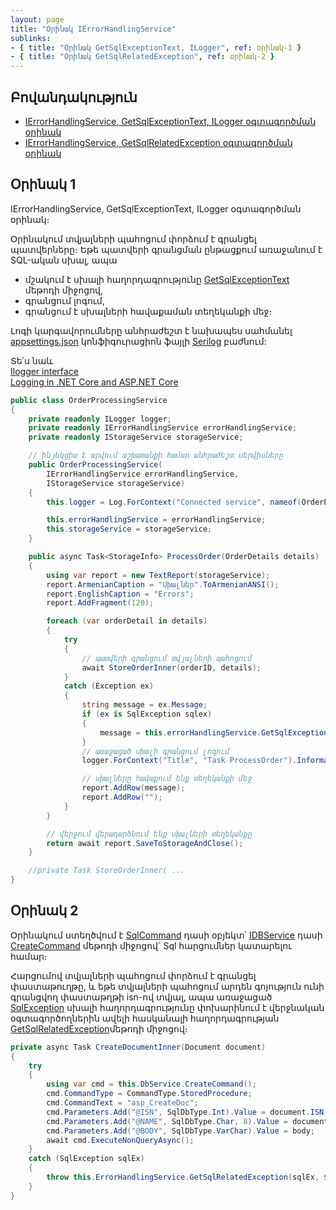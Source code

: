 ```yaml
---
layout: page
title: "Օրինակ IErrorHandlingService" 
sublinks:
- { title: "Օրինակ GetSqlExceptionText, ILogger", ref: օրինակ-1 }
- { title: "Օրինակ GetSqlRelatedException", ref: օրինակ-2 }
---
```


## Բովանդակություն
- [IErrorHandlingService, GetSqlExceptionText, ILogger օգտագործման օրինակ](#օրինակ-1)
- [IErrorHandlingService, GetSqlRelatedException օգտագործման օրինակ](#օրինակ-2)

## Օրինակ 1

IErrorHandlingService, GetSqlExceptionText, ILogger օգտագործման օրինակ։

Օրինակում տվյալների պահոցում փորձում է գրանցել պատվերները։ 
Եթե պատվերի գրանցման ընթացքում առաջանում է SQL-ական սխալ, ապա
- մշակում է սխալի հաղորդագրությունը [GetSqlExceptionText](../services/IErrorHandlingService/GetSqlExceptionText.md) մեթոդի միջոցով,
- գրանցում լոգում,
- գրանցում է սխալների հավաքաման տեղեկանքի մեջ։

Լոգի կարգավորումները անհրաժեշտ է նախապես սահմանել [appsettings.json](../../Project/appsettings_json.md) կոնֆիգուրացիոն ֆայլի [Serilog](../../Project/appsettings_json.md#serilog) բաժնում:

Տե՛ս նաև  
[Ilogger interface](https://learn.microsoft.com/en-us/dotnet/api/microsoft.extensions.logging.ilogger)  
[Logging in .NET Core and ASP.NET Core](https://learn.microsoft.com/en-us/aspnet/core/fundamentals/logging)

```c#
public class OrderProcessingService
{
    private readonly ILogger logger;
    private readonly IErrorHandlingService errorHandlingService;
    private readonly IStorageService storageService;

    // ինյեկցիա է արվում աշխատանքի համար անհրաժեշտ սերվիսները
    public OrderProcessingService(
        IErrorHandlingService errorHandlingService, 
        IStorageService storageService)
    {
        this.logger = Log.ForContext("Connected service", nameof(OrderProcessingService));

        this.errorHandlingService = errorHandlingService;
        this.storageService = storageService;
    }

    public async Task<StorageInfo> ProcessOrder(OrderDetails details)
    {
        using var report = new TextReport(storageService);
        report.ArmenianCaption = "Սխալներ".ToArmenianANSI();
        report.EnglishCaption = "Errors";
        report.AddFragment(120);

        foreach (var orderDetail in details)
        {
            try
            {
                // պատվերի գրանցում տվյալների պահոցում
                await StoreOrderInner(orderID, details);
            }
            catch (Exception ex)
            {
                string message = ex.Message;
                if (ex is SqlException sqlex)
                {
                    message = this.errorHandlingService.GetSqlExceptionText(sqlex);
                }
                // առաջացած սխալի գրանցում լոգում
                logger.ForContext("Title", "Task ProcessOrder").Information(message);

                // սխալները հավաքում ենք տեղեկանքի մեջ
                report.AddRow(message);
                report.AddRow("");
            }
        }

        // վերջում վերադարձնում ենք սխալների տեղեկանքը
        return await report.SaveToStorageAndClose();
    }

    //private Task StoreOrderInner( ...
}
```

## Օրինակ 2

Օրինակում ստեղծվում է [SqlCommand](https://learn.microsoft.com/en-us/dotnet/api/microsoft.data.sqlclient.sqlcommand) դասի օբյեկտ՝ [IDBService](../services/IDBService.md) դասի [CreateCommand](../services/IDBService/CreateCommand.md) մեթոդի միջոցով` Sql հարցումներ կատարելու համար։

Հարցումով տվյալների պահոցում փորձում է գրանցել փաստաթուղթը, և եթե տվյալների պահոցում արդեն գոյություն ունի գրանցվող փաստաթղթի isn-ով տվյալ, ապա առաջացած [SqlException](https://learn.microsoft.com/en-us/dotnet/api/microsoft.data.sqlclient.sqlexception) սխալի հաղորդագրությունը փոխարինում է վերջնական օգտագործողներին ավելի հասկանալի հաղորդագրության [GetSqlRelatedException](../services/IErrorHandlingService/GetSqlRelatedException.md)մեթոդի միջոցով։

```c#
private async Task CreateDocumentInner(Document document)
{
    try
    {
        using var cmd = this.DbService.CreateCommand();
        cmd.CommandType = CommandType.StoredProcedure;
        cmd.CommandText = "asp_CreateDoc";
        cmd.Parameters.Add("@ISN", SqlDbType.Int).Value = document.ISN;
        cmd.Parameters.Add("@NAME", SqlDbType.Char, 8).Value = document.Description.DocType;
        cmd.Parameters.Add("@BODY", SqlDbType.VarChar).Value = body;
        await cmd.ExecuteNonQueryAsync();
    }
    catch (SqlException sqlEx)
    {
        throw this.ErrorHandlingService.GetSqlRelatedException(sqlEx, $"Համակարգի սիստեմային {document.ISN} համարի(ISN) կրկնություն");
    }
}
```
